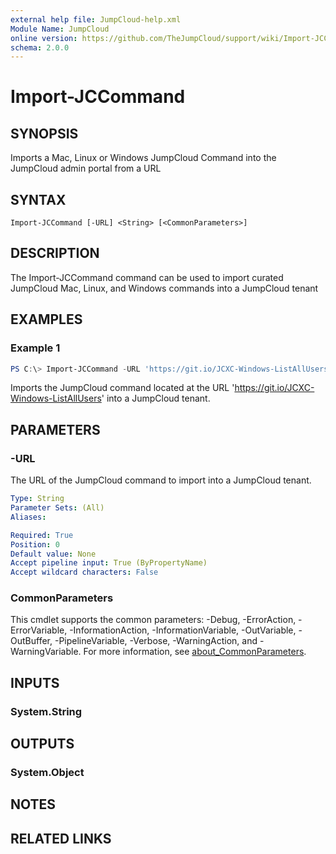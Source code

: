 ```yaml
---
external help file: JumpCloud-help.xml
Module Name: JumpCloud
online version: https://github.com/TheJumpCloud/support/wiki/Import-JCCommand
schema: 2.0.0
---
```


# Import-JCCommand

## SYNOPSIS
Imports a Mac, Linux or Windows JumpCloud Command into the JumpCloud admin portal from a URL

## SYNTAX

```
Import-JCCommand [-URL] <String> [<CommonParameters>]
```

## DESCRIPTION
The Import-JCCommand command can be used to import curated JumpCloud Mac, Linux, and Windows commands into a JumpCloud tenant 

## EXAMPLES

### Example 1
```powershell
PS C:\> Import-JCCommand -URL 'https://git.io/JCXC-Windows-ListAllUsers'
```

Imports the JumpCloud command located at the URL 'https://git.io/JCXC-Windows-ListAllUsers' into a JumpCloud tenant. 

## PARAMETERS

### -URL
The URL of the JumpCloud command to import into a JumpCloud tenant.

```yaml
Type: String
Parameter Sets: (All)
Aliases:

Required: True
Position: 0
Default value: None
Accept pipeline input: True (ByPropertyName)
Accept wildcard characters: False
```

### CommonParameters
This cmdlet supports the common parameters: -Debug, -ErrorAction, -ErrorVariable, -InformationAction, -InformationVariable, -OutVariable, -OutBuffer, -PipelineVariable, -Verbose, -WarningAction, and -WarningVariable. For more information, see [about_CommonParameters](http://go.microsoft.com/fwlink/?LinkID=113216).

## INPUTS

### System.String
## OUTPUTS

### System.Object
## NOTES

## RELATED LINKS
